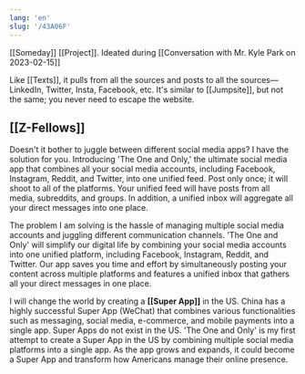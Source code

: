 ```yaml
---
lang: 'en'
slug: '/43A06F'
---
```


[[Someday]] [[Project]]. Ideated during [[Conversation with Mr. Kyle Park on 2023-02-15]]

Like [[Texts]], it pulls from all the sources and posts to all the sources—LinkedIn, Twitter, Insta, Facebook, etc. It's similar to [[Jumpsite]], but not the same; you never need to escape the website.

## [[Z-Fellows]]

Doesn't it bother to juggle between different social media apps? I have the solution for you. Introducing 'The One and Only,' the ultimate social media app that combines all your social media accounts, including Facebook, Instagram, Reddit, and Twitter, into one unified feed. Post only once; it will shoot to all of the platforms. Your unified feed will have posts from all media, subreddits, and groups. In addition, a unified inbox will aggregate all your direct messages into one place.

The problem I am solving is the hassle of managing multiple social media accounts and juggling different communication channels. 'The One and Only' will simplify our digital life by combining your social media accounts into one unified platform, including Facebook, Instagram, Reddit, and Twitter. Our app saves you time and effort by simultaneously posting your content across multiple platforms and features a unified inbox that gathers all your direct messages in one place.

I will change the world by creating a **[[Super App]]** in the US. China has a highly successful Super App (WeChat) that combines various functionalities such as messaging, social media, e-commerce, and mobile payments into a single app. Super Apps do not exist in the US. 'The One and Only' is my first attempt to create a Super App in the US by combining multiple social media platforms into a single app. As the app grows and expands, it could become a Super App and transform how Americans manage their online presence.

